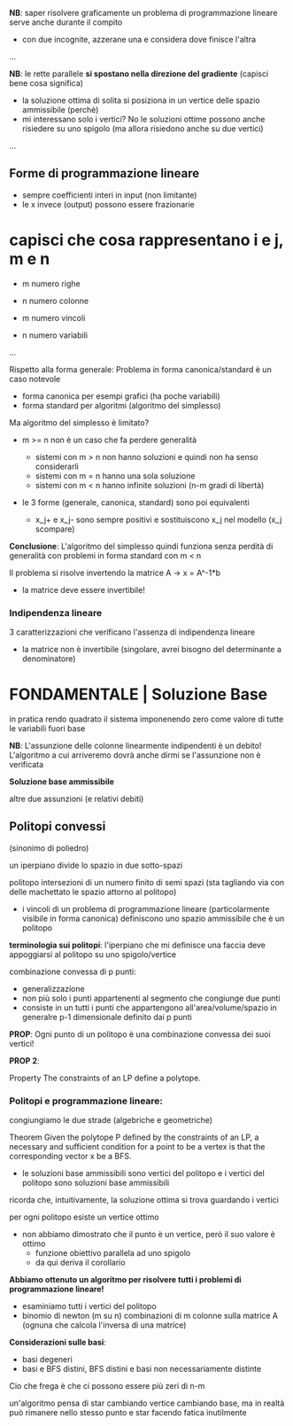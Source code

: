 **NB**: saper risolvere graficamente un problema di programmazione lineare serve anche durante il compito
- con due incognite, azzerane una e considera dove finisce l'altra

...

**NB**: le rette parallele **si spostano nella direzione del gradiente** (capisci bene cosa significa)
- la soluzione ottima di solita si posiziona in un vertice delle spazio ammissibile (perchè) 
- mi interessano solo i vertici? No le soluzioni ottime possono anche risiedere su uno spigolo (ma allora risiedono anche su due vertici)

...

## Forme di programmazione lineare
- sempre coefficienti interi in input (non limitante)
- le x invece (output) possono essere frazionarie






# capisci che cosa rappresentano i e j, m e n
- m numero righe
- n numero colonne

- m numero vincoli
- n numero variabili

...







Rispetto alla forma generale: Problema in forma canonica/standard è un caso notevole
- forma canonica per esempi grafici (ha poche variabili)
- forma standard per algoritmi (algoritmo del simplesso)

Ma algoritmo del simplesso è limitato?

- m >= n non è un caso che fa perdere generalità
    - sistemi con m > n non hanno soluzioni e quindi non ha senso considerarli
    - sistemi con m = n hanno una sola soluzione
    - sistemi con m < n hanno infinite soluzioni (n-m gradi di libertà)

- le 3 forme (generale, canonica, standard) sono poi equivalenti
    - x_j+ e x_j- sono sempre positivi e sostituiscono x_j nel modello (x_j scompare)

**Conclusione**: L'algoritmo del simplesso quindi funziona senza perdità di generalità con problemi in forma standard con m < n


Il problema si risolve invertendo la matrice A -> x = A^-1*b
- la matrice deve essere invertibile!



### Indipendenza lineare

3 caratterizzazioni che verificano l'assenza di indipendenza lineare
- la matrice non è invertibile (singolare, avrei bisogno del determinante a denominatore)



# FONDAMENTALE | Soluzione Base
in pratica rendo quadrato il sistema imponenendo zero come valore di tutte le variabili fuori base


**NB**: L'assunzione delle colonne linearmente indipendenti è un debito! L'algoritmo a cui arriveremo dovrà anche dirmi se l'assunzione non è verificata

**Soluzione base ammissibile**

altre due assunzioni (e relativi debiti)







## Politopi convessi
(sinonimo di poliedro)

un iperpiano divide lo spazio in due sotto-spazi

politopo intersezioni di un numero finito di semi spazi (sta tagliando via con delle machettato le spazio attorno al politopo)
- i vincoli di un problema di programmazione lineare (particolarmente visibile in forma canonica) definiscono uno spazio ammissibile che è un politopo

**terminologia sui politopi**:
l'iperpiano che mi definisce una faccia deve appoggiarsi al politopo su uno spigolo/vertice



combinazione convessa di p punti: 
- generalizzazione
- non più solo i punti appartenenti al segmento che congiunge due punti
- consiste in un tutti i punti che appartengono all'area/volume/spazio in generalre p-1 dimensionale definito dai p punti

**PROP**: Ogni punto di un politopo è una combinazione convessa dei suoi vertici!

**PROP 2**:

Property The constraints of an LP define a polytope.




### Politopi e programmazione lineare:

congiungiamo le due strade (algebriche e geometriche)

Theorem Given the polytope P defined by the constraints of an LP, a necessary and sufficient condition for a point to be a vertex is that the corresponding vector x be a BFS.

- le soluzioni base ammissibili sono vertici del politopo e i vertici del politopo sono soluzioni base ammissibili

ricorda che, intuitivamente, la soluzione ottima si trova guardando i vertici 


per ogni politopo esiste un vertice ottimo
- non abbiamo dimostrato che il punto è un vertice, però il suo valore è ottimo
    - funzione obiettivo parallela ad uno spigolo
    - da qui deriva il corollario

**Abbiamo ottenuto un algoritmo per risolvere tutti i problemi di programmazione lineare!**
- esaminiamo tutti i vertici del politopo
- binomio di newton (m su n) combinazioni di m colonne sulla matrice A (ognuna che calcola l'inversa di una matrice)


**Considerazioni sulle basi**:
- basi degeneri
- basi e BFS distini, BFS distini e basi non necessariamente distinte

Cio che frega è che ci possono essere più zeri di n-m

un'algoritmo pensa di star cambiando vertice cambiando base, ma in realtà può rimanere nello stesso punto e star facendo fatica inutilmente